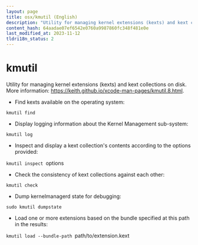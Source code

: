 ```yaml
---
layout: page
title: osx/kmutil (English)
description: "Utility for managing kernel extensions (kexts) and kext collections on disk."
content_hash: 64aadae07ef6542e0760a9987860fc348f481e0e
last_modified_at: 2023-11-12
tldri18n_status: 2
---
```

# kmutil

Utility for managing kernel extensions (kexts) and kext collections on disk.
More information: <https://keith.github.io/xcode-man-pages/kmutil.8.html>.

- Find kexts available on the operating system:

`kmutil find`

- Display logging information about the Kernel Management sub-system:

`kmutil log`

- Inspect and display a kext collection's contents according to the options provided:

`kmutil inspect `<span class="tldr-var badge badge-pill bg-dark-lm bg-white-dm text-white-lm text-dark-dm font-weight-bold">options</span>

- Check the consistency of kext collections against each other:

`kmutil check`

- Dump kernelmanagerd state for debugging:

`sudo kmutil dumpstate`

- Load one or more extensions based on the bundle specified at this path in the results:

`kmutil load --bundle-path `<span class="tldr-var badge badge-pill bg-dark-lm bg-white-dm text-white-lm text-dark-dm font-weight-bold">path/to/extension.kext</span>
